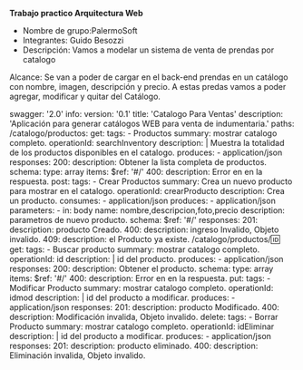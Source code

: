 **Trabajo practico Arquitectura Web**

* Nombre de grupo:PalermoSoft
* Integrantes: Guido Besozzi
* Descripción: Vamos a modelar un sistema de venta de prendas por catalogo

Alcance: Se van a poder de cargar en el back-end prendas en un catálogo con nombre, imagen, descripción y precio.
A estas predas vamos a poder agregar, modificar y quitar del Catálogo.


swagger: '2.0'
info:
  version: '0.1'
  title: 'Catalogo Para Ventas'
  description: 'Aplicación para generar catálogos WEB para venta de indumentaria.'
paths: 
  /catalogo/productos:
    get:
      tags:
      - Productos
      summary: mostrar catalogo completo.
      operationId: searchInventory
      description: |
        Muestra la totalidad de los productos disponibles en el catalogo.
      produces:
      - application/json
      responses:
        200:
          description: Obtener la lista completa de productos.
          schema:
            type: array
            items:
              $ref: '#/'
        400:
          description: Error en en la respuesta.
    post:
      tags:
      - Crear Productos
      summary: Crea un nuevo producto para mostrar en el catalogo.
      operationId: crearProducto
      description: Crea un producto.
      consumes:
      - application/json
      produces:
      - application/json
      parameters:
      - in: body
        name: nombre,descripcion,foto,precio
        description: parametros de nuevo producto. 
        schema:
          $ref: '#/'
      responses:
        201:
          description: producto Creado.
        400:
          description: ingreso Invalido, Objeto invalido.
        409:
          description: el Producto ya existe.
  /catalogo/productos/:id:        
    get:
      tags:
      - Buscar producto
      summary: mostrar catalogo completo.
      operationId: id
      description: | 
        id del producto.
      produces:
      - application/json
      responses:
        200:
          description: Obtener el producto.
          schema:
            type: array
            items:
              $ref: '#/'
        400:
          description: Error en en la respuesta.
    put:
      tags:
      - Modificar Producto
      summary: mostrar catalogo completo.
      operationId: idmod
      description: | 
        id del producto a modificar.
      produces:
      - application/json
      responses:
        201:
          description: producto Modificado.
        400:
          description: Modificación invalida, Objeto invalido.
    delete:
      tags:
      - Borrar Producto
      summary: mostrar catalogo completo.
      operationId: idEliminar
      description: | 
        id del producto a modificar.
      produces:
      - application/json
      responses:
        201:
          description: producto eliminado.
        400:
          description: Eliminación invalida, Objeto invalido.     